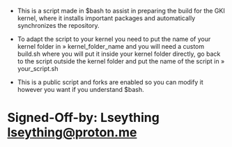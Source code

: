 * This is a script made in $bash to assist in preparing the build for the GKI kernel, where it installs important packages and automatically synchronizes the repository.

* To adapt the script to your kernel you need to put the name of your kernel folder in » kernel_folder_name and you will need a custom build.sh where you will put it inside your kernel folder directly, go back to the script outside the kernel folder and put the name of the script in » your_script.sh

* This is a public script and forks are enabled so you can modify it however you want if you understand $bash.

# Signed-Off-by: Lseything <lseything@proton.me>
